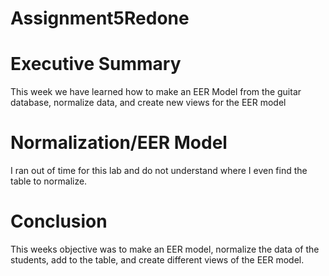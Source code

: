 # Assignment5Redone
# Executive Summary
This week we have learned how to make an EER Model from the guitar database, normalize data, and create new views for the EER model
# Normalization/EER Model
I ran out of time for this lab and do not understand where I even find the table to normalize. 
# Conclusion
This weeks objective was to make an EER model, normalize the data of the students, add to the table, and create different views of the EER model. 
